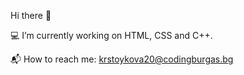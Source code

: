 Hi there 👋

💻 I’m currently working on HTML, CSS and C++.

📬 How to reach me: krstoykova20@codingburgas.bg

